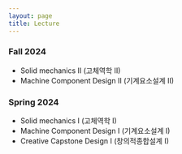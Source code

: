```yaml
---
layout: page
title: Lecture
---
```

### Fall 2024
* Solid mechanics II (고체역학 II)
* Machine Component Design II (기계요소설계 II)

### Spring 2024
* Solid mechanics I (고체역학 I)
* Machine Component Design I (기계요소설계 I)
* Creative Capstone Design I (창의적종합설계 I)


